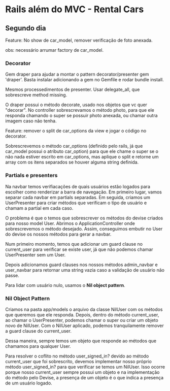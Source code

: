 # Rails além do MVC - Rental Cars
## Segundo dia

Feature:
No show de car_model, remover verificação de foto anexada.

obs: necessário arrumar factory de car_model.

### Decorator

Gem draper para ajudar a montar o pattern decorator/presenter
gem 'draper'. Basta instalar adicionando a gem no Gemfile e rodar bundle
install.

Mesmos processedimentos de presenter. Usar delegate_all, que sobrescreve method
missing.

O draper possui o método decorate, usado nos objetos que vc quer "decorar".
No controller sobrescrevamos o método photo, para que ele responda chamando o
super se possuir photo anexada, ou chamar outra imagem caso não tenha.

Feature: remover o split de car_options da view e jogar o código no decorator.

Sobrescrevemos o método car_options (definido pelo rails, já que car_model
possui o atributo car_option) para que ele chame o super se o não nada estiver
escrito em car_options, mas aplique o split e retorne um array com os itens
separados se houver alguma string definida.

### Partials e presenters

Na navbar temos verifiacações de quais usuários estão logados para escolher como
renderizar a barra de navegação. Em primeiro lugar, vamos separar cada navbar em
partials separadas. Em seguida, criamos um UserPresenter para criar métodos que
verificam o tipo de usuário e chamam a partial em cada caso.

O problema é que o temos que sobrescrever os métodos do devise criados para
nosso model User. Abrimos o ApplicationController onde sobrescrevemos o método
desejado. Assim, conseguimos embutir no User do devise os nossos métodos para
gerar a navbar.

Num primeiro momento, temos que adicionar um guard clause no current_user 
para verificar se existe user, já que não podemos chamar UserPresenter
sem um User.

Depois adicionamos guard clauses nos nossos métodos admin_navbar e user_navbar
para retornar uma string vazia caso a validação de usuário não passe.

Para lidar com usuário nulo, usamos o **Nil object pattern**.

### Nil Object Pattern

Criamos na pasta app/models o arquivo da classe NilUser com os métodos que
queremos que ele responda. Depois, dentro do método current_user, ao chamar o
UserPresenter, podemos chamar o super ou criar um objeto novo de NilUser.
Com o NilUser aplicado, podemos tranquilamente remover a guard clause do
current_user.

Dessa maneira, sempre temos um objeto que responde ao métodos que chamamos para
qualquer User.

Para resolver o coflito no método user_signed_in? devido ao método current_user
que foi sobrescrito, devemos implementar nosso próprio método user_signed_in?
para que verificar se temos um NilUser. Isso ocorre porque nosso current_user
sempre possui um objeto e na implementação do método pelo Devise, a presença de
um objeto é o que indica a presença de um usuário logado.
